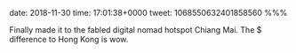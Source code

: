 date: 2018-11-30
time: 17:01:38+0000
tweet: 1068550632401858560
%%%

Finally made it to the fabled digital nomad hotspot Chiang Mai. The $ difference to Hong Kong is wow.
